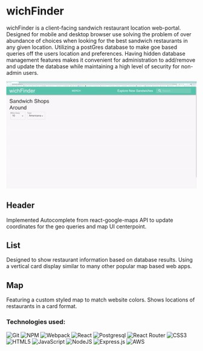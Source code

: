 # wichFinder

wichFinder is a client-facing sandwich restaurant location web-portal. Designed for mobile and desktop browser use solving the problem of over abundance of choices when looking for the best sandwich restaurants in any given location. Utilizing a postGres database to make goe based queries off the users location and preferences. Having hidden database management features makes it convenient for administration to add/remove and update the database while maintaining a high level of security for non-admin users.  

<p align="center">
  <img alt="app demo" src="./demo.gif">
</p>

## Header

Implemented Autocomplete from react-google-maps API to update coordinates for the geo queries and map UI centerpoint. 

## List

Designed to show restaurant information based on database results. Using a vertical card display similar to many other popular map based web apps.

## Map

Featuring a custom styled map to match website colors. Shows locations of restaurants in a card format.

### Technologies used:

  ![Git](https://img.shields.io/badge/git-%23F05033.svg?style=for-the-badge&logo=git&logoColor=white)
  ![NPM](https://img.shields.io/badge/NPM-%23000000.svg?style=for-the-badge&logo=npm&logoColor=white) 
  ![Webpack](https://img.shields.io/badge/webpack-%238DD6F9.svg?style=for-the-badge&logo=webpack&logoColor=black)
 ![React](https://img.shields.io/badge/react-%2320232a.svg?style=for-the-badge&logo=react&logoColor=%2361DAFB)
  ![Postgresql](https://img.shields.io/badge/PostgreSQL-316192?style=for-the-badge&logo=postgresql&logoColor=white)
 ![React Router](https://img.shields.io/badge/React_Router-CA4245?style=for-the-badge&logo=react-router&logoColor=white)
 ![CSS3](https://img.shields.io/badge/css3-%231572B6.svg?style=for-the-badge&logo=css3&logoColor=white)
 ![HTML5](https://img.shields.io/badge/html5-%23E34F26.svg?style=for-the-badge&logo=html5&logoColor=white)
 ![JavaScript](https://img.shields.io/badge/javascript-%23323330.svg?style=for-the-badge&logo=javascript&logoColor=%23F7DF1E)
 ![NodeJS](https://img.shields.io/badge/node.js-6DA55F?style=for-the-badge&logo=node.js&logoColor=white)
 ![Express.js](https://img.shields.io/badge/express.js-%23404d59.svg?style=for-the-badge&logo=express&logoColor=%2361DAFB)
 ![AWS](https://img.shields.io/badge/AWS-%23FF9900.svg?style=for-the-badge&logo=amazon-aws&logoColor=white)
